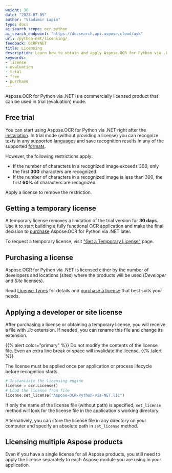 ```yaml
---
weight: 30
date: "2023-07-05"
author: "Vladimir Lapin"
type: docs
ai_search_scope: ocr_python
ai_search_endpoint: "https://docsearch.api.aspose.cloud/ask"
url: /python-net/licensing/
feedback: OCRPYNET
title: Licensing
description: Learn how to obtain and apply Aspose.OCR for Python via .NET license and discover limitations of the trial version.
keywords:
- license
- evaluation
- trial
- free
- purchase
---
```


Aspose.OCR for Python via .NET is a commercially licensed product that can be used in trial (evaluation) mode.

## Free trial

You can start using Aspose.OCR for Python via .NET right after the [installation](/ocr/python-net/installation/). In trial mode (without providing a license) you can recognize texts in any supported [languages](/ocr/python-net/recognition-languages/) and save recognition results in any of the supported [formats](/ocr/python-net/supported-file-formats/).

However, the following restrictions apply:

- If the number of characters in a recognized image exceeds 300, only the first **300** characters are recognized.
- If the number of characters in a recognized image is less than 300, the first **60%** of characters are recognized.

Apply a license to remove the restriction.

## Getting a temporary license

A temporary license removes a limitation of the trial version for **30 days**. Use it to start building a fully functional OCR application and make the final decision to [purchase](https://purchase.aspose.com/admin/pricing/ocr/family) Aspose.OCR for Python via .NET later.

To request a temporary license, visit ["Get a Temporary License"](https://purchase.aspose.com/temporary-license) page.

## Purchasing a license

Aspose.OCR for Python via .NET is licensed either by the number of developers and locations (sites) where the products will be used (_Developer_ and _Site_ licenses).

Read [License Types](https://purchase.aspose.com/policies/license-types) for details and [purchase a license](https://purchase.aspose.com/admin/pricing/ocr/family) that best suits your needs.

## Applying a developer or site license

After purchasing a license or obtaining a temporary license, you will receive a file with _.lic_ extension. If needed, you can rename this file and change its extension.

{{% alert color="primary" %}} 
Do not modify the contents of the license file. Even an extra line break or space will invalidate the license.
{{% /alert %}} 

The license must be applied once per application or process lifecycle before recognition starts.

```python
# Instantiate the licensing engine
license = ocr.License()
# Load the license from file
license.set_license("Aspose-OCR-Python-via-NET.lic")
```

If only the name of the license file (without path) is specified, `set_license` method will look for the license file in the application's working directory.

Alternatively, you can store the license file in any directory on your computer and specify an absolute path in `set_license` method.

## Licensing multiple Aspose products

Even if you have a single license for all Aspose products, you still need to apply the license separately to each Aspose module you are using in your application.
